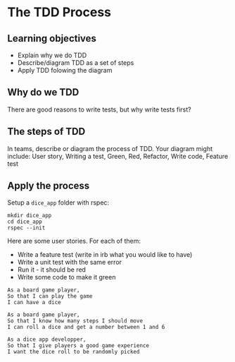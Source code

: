 # The TDD Process

## Learning objectives
- Explain why we do TDD
- Describe/diagram TDD as a set of steps
- Apply TDD folowing the diagram

## Why do we TDD

There are good reasons to write tests, but why write tests first?

## The steps of TDD

In teams, describe or diagram the process of TDD.
Your diagram might include: User story, Writing a test, Green, Red, Refactor, Write code, Feature test

## Apply the process

Setup a `dice_app` folder with rspec:

```
mkdir dice_app
cd dice_app
rspec --init
```

Here are some user stories. For each of them:
- Write a feature test (write in irb what you would like to have)
- Write a unit test with the same error
- Run it - it should be red
- Write some code to make it green

```
As a board game player,
So that I can play the game
I can have a dice
```

```
As a board game player,
So that I know how many steps I should move
I can roll a dice and get a number between 1 and 6
```

```
As a dice app developper,
So that I give players a good game experience
I want the dice roll to be randomly picked
```


